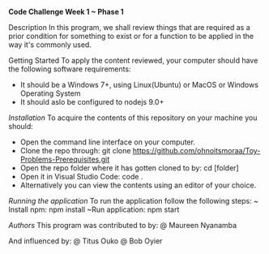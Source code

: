 **Code Challenge Week 1 ~ Phase 1**

Description 
In this program, we shall review things that are required as a prior condition for something to exist or for a function to be applied in the way it's commonly used.

Getting Started
To apply the content reviewed, your computer should have the following software requirements:
- It should be a Windows 7+, using Linux(Ubuntu) or MacOS or Windows Operating System
- It should aslo be configured to nodejs 9.0+

_Installation_
To acquire the contents of this repository on your machine you should:

- Open the command line interface on your computer.
- Clone the repo through:
    git clone https://github.com/ohnoitsmoraa/Toy-Problems-Prerequisites.git
- Open the repo folder where it has gotten cloned to by:
    cd [folder]
- Open it in Visual Studio Code:
    code .
- Alternatively you can view the contents using an editor of your choice.

_Running the application_
To run the application follow the following steps:
~ Install npm:
    npm install
~Run application:
    npm start

_Authors_
This program was contributed to by:
@ Maureen Nyanamba

And influenced by:
@ Titus Ouko
@ Bob Oyier


